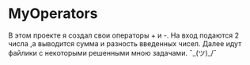 # MyOperators
В этом проекте я создал свои операторы + и -. На вход подаются 2 числа ,а выводится сумма и разность введенных чисел.
Далее идут файлики с некоторыми решенными мною задачами.
¯\_(ツ)_/¯
